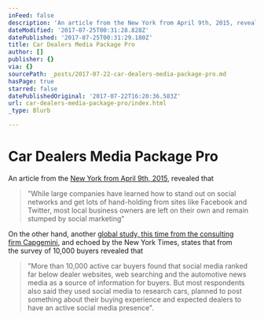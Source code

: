 ```yaml
---
inFeed: false
description: 'An article from the New York from April 9th, 2015, revealed that'
dateModified: '2017-07-25T00:31:28.828Z'
datePublished: '2017-07-25T00:31:29.180Z'
title: Car Dealers Media Package Pro
author: []
publisher: {}
via: {}
sourcePath: _posts/2017-07-22-car-dealers-media-package-pro.md
hasPage: true
starred: false
datePublishedOriginal: '2017-07-22T16:20:36.583Z'
url: car-dealers-media-package-pro/index.html
_type: Blurb

---
```

# **Car Dealers Media Package Pro**

An article from the [New York from April 9th, 2015][0], revealed that

> "While large companies have learned how to stand out on social networks and get lots of hand-holding from sites like Facebook and Twitter, most local business owners are left on their own and remain stumped by social marketing"

On the other hand, another [global study, this time from the consulting  
firm Capgemini][1], and echoed by the New York Times, states that from   
the survey of 10,000 buyers revealed that 
> 
> "More than 10,000 active car buyers found that social media ranked far below dealer websites, web searching and the automotive news media as a source of information for buyers. But most respondents also said they used social media to research cars, planned to post something about their buying experience and expected dealers to have an active social media presence".



[0]: https://www.nytimes.com/2015/04/10/automobiles/the-gap-between-auto-dealers-and-social-media.html?mcubz=0 "The Gap Between Auto Dealers and Social Media"
[1]: https://www.capgemini.com/cars-online-2014 "Cars Online 2014 Generation Connnected"